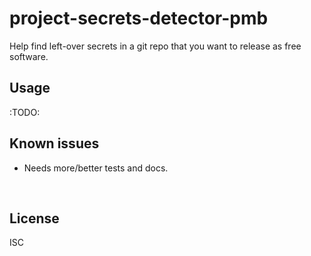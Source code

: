 ﻿
<!--#echo json="package.json" key="name" underline="=" -->
project-secrets-detector-pmb
============================
<!--/#echo -->

<!--#echo json="package.json" key="description" -->
Help find left-over secrets in a git repo that you want to release as free
software.
<!--/#echo -->



Usage
-----

:TODO:



<!--#toc stop="scan" -->



Known issues
------------

* Needs more/better tests and docs.




&nbsp;


License
-------
<!--#echo json="package.json" key=".license" -->
ISC
<!--/#echo -->
